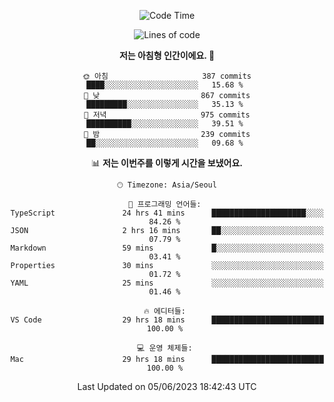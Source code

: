 <div align='center'>
 
<!--START_SECTION:waka-->
![Code Time](http://img.shields.io/badge/Code%20Time-2%2C702%20hrs%201%20min-blue)

![Lines of code](https://img.shields.io/badge/%EC%A0%80%EB%8A%94%20%EC%97%AC%ED%83%9C%EA%B9%8C%EC%A7%80%20-1.2%20million%20%EC%A4%84%EC%9D%98%20%EC%BD%94%EB%93%9C%EB%A5%BC%20%EC%9E%91%EC%84%B1%ED%96%88%EC%96%B4%EC%9A%94.-blue)

**저는 아침형 인간이에요. 🐤** 

```text
🌞 아침                     387 commits         ████░░░░░░░░░░░░░░░░░░░░░   15.68 % 
🌆 낮　                     867 commits         █████████░░░░░░░░░░░░░░░░   35.13 % 
🌃 저녁                     975 commits         ██████████░░░░░░░░░░░░░░░   39.51 % 
🌙 밤　                     239 commits         ██░░░░░░░░░░░░░░░░░░░░░░░   09.68 % 
```


📊 **저는 이번주를 이렇게 시간을 보냈어요.** 

```text
🕑︎ Timezone: Asia/Seoul

💬 프로그래밍 언어들: 
TypeScript               24 hrs 41 mins      █████████████████████░░░░   84.26 % 
JSON                     2 hrs 16 mins       ██░░░░░░░░░░░░░░░░░░░░░░░   07.79 % 
Markdown                 59 mins             █░░░░░░░░░░░░░░░░░░░░░░░░   03.41 % 
Properties               30 mins             ░░░░░░░░░░░░░░░░░░░░░░░░░   01.72 % 
YAML                     25 mins             ░░░░░░░░░░░░░░░░░░░░░░░░░   01.46 % 

🔥 에디터들: 
VS Code                  29 hrs 18 mins      █████████████████████████   100.00 % 

💻 운영 체제들: 
Mac                      29 hrs 18 mins      █████████████████████████   100.00 % 
```


 Last Updated on 05/06/2023 18:42:43 UTC
<!--END_SECTION:waka-->
 </div>
<!---
Emewjin/Emewjin is a ✨ special ✨ repository because its `README.md` (this file) appears on your GitHub profile.
You can click the Preview link to take a look at your changes.
--->

